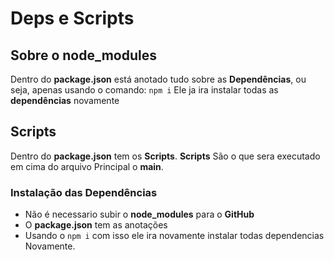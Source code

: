 # Deps e Scripts

## Sobre o **node_modules**

Dentro do **package.json** está anotado tudo sobre as **Dependências**, ou seja, apenas usando o comando: `npm i`
Ele ja ira instalar todas as **dependências** novamente

## Scripts

Dentro do **package.json** tem os **Scripts**. **Scripts** São o que sera executado em cima do arquivo Principal o **main**.


### Instalação das Dependências
* Não é necessario subir o **node_modules** para o **GitHub**
* O **package.json** tem as anotações
* Usando o `npm i` com isso ele ira novamente instalar todas dependencias Novamente.